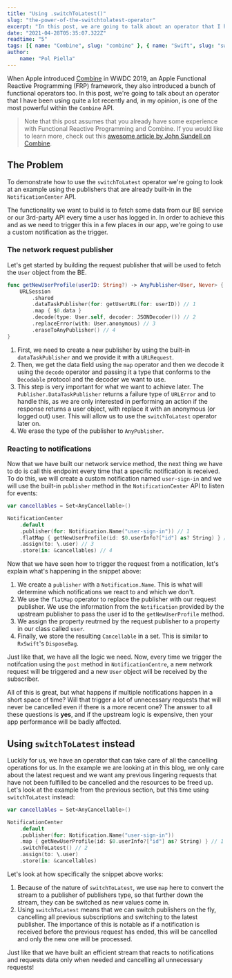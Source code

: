 ```yaml
---
title: "Using .switchToLatest()"
slug: "the-power-of-the-switchtolatest-operator"
excerpt: "In this post, we are going to talk about an operator that I have been using quite a lot recently and, in my opinion, is one of the most powerful within the Combine API."
date: "2021-04-28T05:35:07.322Z"
readtime: "5"
tags: [{ name: "Combine", slug: "combine" }, { name: "Swift", slug: "swift" }]
author:
    name: "Pol Piella"
---
```


When Apple introduced [Combine](https://developer.apple.com/documentation/combine) in WWDC 2019, an Apple Functional Reactive Programming (FRP) framework, they also introduced a bunch of functional operators too. In this post, we're going to talk about an operator that I have been using quite a lot recently and, in my opinion, is one of the most powerful within the `Combine` API.

> Note that this post assumes that you already have some experience with Functional Reactive Programming and Combine. If you would like to learn more, check out this [awesome article by John Sundell on Combine](https://www.swiftbysundell.com/basics/combine/).

## The Problem

To demonstrate how to use the `switchToLatest` operator we're going to look at an example using the publishers that are already built-in in the `NotificationCenter` API.

The functionality we want to build is to fetch some data from our BE service or our 3rd-party API every time a user has logged in. In order to achieve this and as we need to trigger this in a few places in our app, we're going to use a custom notification as the trigger.

### The network request publisher

Let's get started by building the request publisher that will be used to fetch the `User` object from the BE.

```swift
func getNewUserProfile(userID: String?) -> AnyPublisher<User, Never> {
    URLSession
        .shared
        .dataTaskPublisher(for: getUserURL(for: userID)) // 1
        .map { $0.data }
        .decode(type: User.self, decoder: JSONDecoder()) // 2
        .replaceError(with: User.anonymous) // 3
        .eraseToAnyPublisher() // 4
}
```

1. First, we need to create a new publisher by using the built-in `dataTaskPublisher` and we provide it with a `URLRequest`.
2. Then, we get the data field using the `map` operator and then we decode it using the `decode` operator and passing it a type that conforms to the `Decodable` protocol and the decoder we want to use.
3. This step is very important for what we want to achieve later. The `Publisher.DataTaskPublisher` returns a failure type of `URLError` and to handle this, as we are only interested in performing an action if the response returns a user object, with replace it with an anonymous (or logged out) user. This will allow us to use the `switchToLatest` operator later on.
4. We erase the type of the publisher to `AnyPublisher`.

### Reacting to notifications

Now that we have built our network service method, the next thing we have to do is call this endpoint every time that a specific notification is received. To do this, we will create a custom notification named `user-sign-in` and we will use the built-in `publisher` method in the `NotificationCenter` API to listen for events:

```swift
var cancellables = Set<AnyCancellable>()

NotificationCenter
    .default
    .publisher(for: Notification.Name("user-sign-in")) // 1
    .flatMap { getNewUserProfile(id: $0.userInfo?["id"] as? String) } // 2
    .assign(to: \.user) // 3
    .store(in: &cancellables) // 4
```

Now that we have seen how to trigger the request from a notification, let's explain what's happening in the snippet above:

1. We create a `publisher` with a `Notification.Name`. This is what will determine which notifications we react to and which we don't.
2. We use the `flatMap` operator to replace the publisher with our request publisher. We use the information from the `Notification` provided by the upstream publisher to pass the user id to the `getNewUserProfile` method.
3. We assign the property reutrned by the request publisher to a property in our class called `user`.
4. Finally, we store the resulting `Cancellable` in a set. This is similar to `RxSwift`'s `DisposeBag`.

Just like that, we have all the logic we need. Now, every time we trigger the notifcation using the `post` method in `NotificationCentre`, a new network request will be triggered and a new `User` object will be received by the subscriber.

All of this is great, but what happens if multiple notifications happen in a short space of time? Will that trigger a lot of unnecessary requests that will never be cancelled even if there is a more recent one? The answer to all these questions is **yes**, and if the upstream logic is expensive, then your app performance will be badly affected.

## Using `switchToLatest` instead

Luckily for us, we have an operator that can take care of all the cancelling operations for us. In the example we are looking at in this blog, we only care about the latest request and we want any previous lingering requests that have not been fulfilled to be cancelled and the resources to be freed up. Let's look at the example from the previous section, but this time using `switchToLatest` instead:

```swift
var cancellables = Set<AnyCancellable>()

NotificationCenter
    .default
    .publisher(for: Notification.Name("user-sign-in"))
    .map { getNewUserProfile(id: $0.userInfo?["id"] as? String) } // 1
    .switchToLatest() // 2
    .assign(to: \.user)
    .store(in: &cancellables)
```

Let's look at how specifically the snippet above works:

1. Because of the nature of `switchToLatest`, we use `map` here to convert the stream to a publisher of publishers type, so that further down the stream, they can be switched as new values come in.
2. Using `switchToLatest` means that we can switch publishers on the fly, cancelling all previous subscriptions and switching to the latest publisher. The importance of this is notable as if a notification is received before the previous request has ended, this will be cancelled and only the new one will be processed.

Just like that we have built an efficient stream that reacts to notifications and requests data only when needed and cancelling all unnecessary requests!
